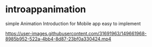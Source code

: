 # introappanimation
simple Animation Introduction for Mobile app easy to implement


https://user-images.githubusercontent.com/31691963/149661968-8985b952-522a-4bb4-8d87-23bf0a330424.mp4


